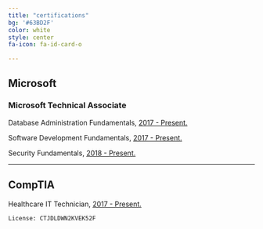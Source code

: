 ```yaml
---
title: "certifications"
bg: '#63BD2F'
color: white
style: center
fa-icon: fa-id-card-o

---
```


## Microsoft
### Microsoft Technical Associate
Database Administration Fundamentals, [2017 - Present.](https://www.youracclaim.com/badges/ddfa48f5-981f-445c-a16b-0adfecd18f6d/public_url)

Software Development Fundamentals, [2017 - Present.](https://www.youracclaim.com/badges/2bdeff35-cf12-4228-af03-e3485a0c60d8/public_url)

Security Fundamentals, [2018 - Present.](https://www.youracclaim.com/badges/91a09b81-4a76-448a-be2c-7ea49551e31b)

---

## CompTIA
Healthcare IT Technician, [2017 - Present.](https://www.certmetrics.com/comptia/public/verification.aspx)

    License: CTJDLDWN2KVEK52F